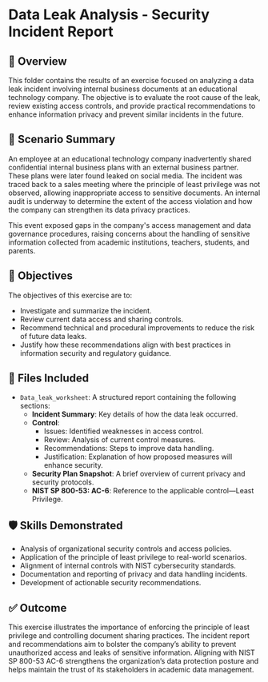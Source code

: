 # Data Leak Analysis - Security Incident Report

## 📌 Overview

This folder contains the results of an exercise focused on analyzing a data leak incident involving internal business documents at an educational technology company. The objective is to evaluate the root cause of the leak, review existing access controls, and provide practical recommendations to enhance information privacy and prevent similar incidents in the future.

## 🧩 Scenario Summary

An employee at an educational technology company inadvertently shared confidential internal business plans with an external business partner. These plans were later found leaked on social media. The incident was traced back to a sales meeting where the principle of least privilege was not observed, allowing inappropriate access to sensitive documents. An internal audit is underway to determine the extent of the access violation and how the company can strengthen its data privacy practices.

This event exposed gaps in the company's access management and data governance procedures, raising concerns about the handling of sensitive information collected from academic institutions, teachers, students, and parents.

## 🎯 Objectives

The objectives of this exercise are to:

* Investigate and summarize the incident.
* Review current data access and sharing controls.
* Recommend technical and procedural improvements to reduce the risk of future data leaks.
* Justify how these recommendations align with best practices in information security and regulatory guidance.

## 📁 Files Included

* `Data_leak_worksheet`: A structured report containing the following sections:
  - **Incident Summary**: Key details of how the data leak occurred.
  - **Control**:
    - Issues: Identified weaknesses in access control.
    - Review: Analysis of current control measures.
    - Recommendations: Steps to improve data handling.
    - Justification: Explanation of how proposed measures will enhance security.
  - **Security Plan Snapshot**: A brief overview of current privacy and security protocols.
  - **NIST SP 800-53: AC-6**: Reference to the applicable control—Least Privilege.

## 🛡️ Skills Demonstrated

* Analysis of organizational security controls and access policies.
* Application of the principle of least privilege to real-world scenarios.
* Alignment of internal controls with NIST cybersecurity standards.
* Documentation and reporting of privacy and data handling incidents.
* Development of actionable security recommendations.

## ✅ Outcome

This exercise illustrates the importance of enforcing the principle of least privilege and controlling document sharing practices. The incident report and recommendations aim to bolster the company’s ability to prevent unauthorized access and leaks of sensitive information. Aligning with NIST SP 800-53 AC-6 strengthens the organization’s data protection posture and helps maintain the trust of its stakeholders in academic data management.
